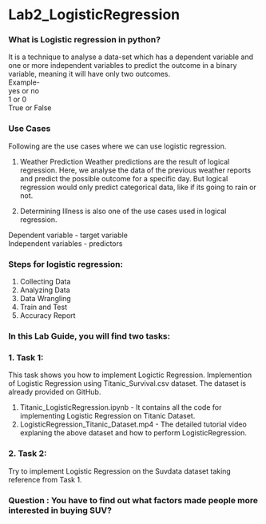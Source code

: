 # Lab2_LogisticRegression

### What is Logistic regression in python? <br> 
It is a technique to analyse a data-set which has a dependent variable and one or more independent variables to predict the outcome in a binary variable, meaning it will have only two outcomes. <br>
Example- <br>
yes or no <br>
1 or 0 <br>
True or False <br>

### Use Cases

Following are the use cases where we can use logistic regression.

1. Weather Prediction
   Weather predictions are the result of logical regression.
   Here, we analyse the data of the previous weather reports and predict the possible outcome for a specific day.
   But logical regression would only predict categorical data, like if its going to rain or not.

2. Determining Illness is also one of the use cases used in logical regression. 


Dependent variable - target variable <br>
Independent variables -  predictors <br>


### Steps for logistic regression:

1. Collecting Data                                                   
2. Analyzing Data                                         
3. Data Wrangling
4. Train and Test                      
5. Accuracy Report


### In this Lab Guide, you will find two tasks:
### 1. Task 1:<br>
This task shows you how to implement Logictic Regression.
Implemention of Logistic Regression using Titanic_Survival.csv dataset. The dataset is already provided on GitHub. <br>
1. Titanic_LogisticRegression.ipynb - It contains all the code for implementing Logistic Regression on Titanic Dataset. <br>
2. LogisticRegression_Titanic_Dataset.mp4 - The detailed tutorial video explaning the above dataset and how to perform LogisticRegression.<br>


### 2. Task 2: <br>
Try to implement Logistic Regression on the Suvdata dataset taking reference from Task 1.  

### Question : You have to find out what factors made people more interested in buying SUV?






